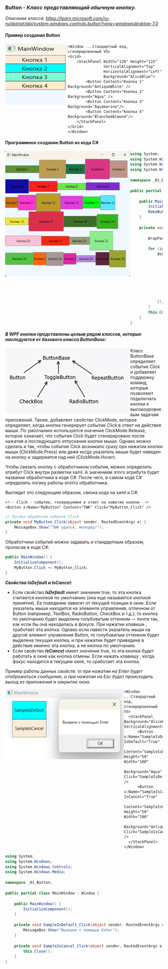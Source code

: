 ### Button - *Класс представляющий обычную кнопку.*

*Описание класса: https://learn.microsoft.com/ru-ru/dotnet/api/system.windows.controls.button?view=windowsdesktop-7.0*

#### Пример создания Button
<img align="left" width="200" height="200" src="img/Button1.png" alt="Пример работы данного кода"/>

~~~XAML
<Window ...Стандартный код, сгенерированный VS>
<Grid>  
    <StackPanel Width="120" Height="115" 
                VerticalAlignment="Top"
                HorizontalAlignment="Left"
                Background="AliceBlue">
        <Button Content="Кнопка 1" Background="AntiqueWhite" />
        <Button Content="Кнопка 2" Background="Aqua" />
        <Button Content="Кнопка 3" Background="Aquamarine"/>
        <Button Content="Кнопка 4" Background="BlanchedAlmond"/>
    </StackPanel>
</Grid>
</Window>
~~~

#### Программное создание Button из кода C#

<img align="left" height="400" width="400" src="img/Button2.png" alt="Пример работы данного кода"/>

~~~C#
using System;
using System.Windows;
using System.Windows.Controls;
using System.Windows.Media;

namespace _01_Button;

public partial class MainWindow : Window {
    
    public MainWindow() {
        InitializeComponent();
        MakeButtons();
    }

    private void MakeButtons() {

        WrapPanel dockPanel = new WrapPanel { Background = Brushes.AliceBlue };

        for (int i = 0; i < 30; i++) {
            dockPanel.Children.Add(new Button {
                Width = new Random().Next(50, 150),
                Height = new Random().Next(25, 75),
                Background = new SolidColorBrush(Color.FromRgb(
                    (byte)new Random().Next(0, 255),
                    (byte)new Random().Next(0, 255),
                    (byte)new Random().Next(0, 255)
                    )),
                Content = $"Кнопка {i + 1}"
            });
        }
        this.Content = dockPanel;
    }
}
~~~

#### ___В WPF кнопки представлены целым рядом классов, которые наследуются от базового класса ButtonBase:___
<img align="left" width="400" height="210" src="img/Button3.png" alt="Пример работы данного кода"/>

Класс ButtonBase определяет событие Click и добавляет поддержку команд, которые позволяют подключать кнопки к высокоуровневым задачам приложений. Также, добавляет свойство ClickMode, которое определяет, когда кнопка генерирует событие Click в ответ на действия мыши. По умолчанию используется значение ClickMode.Release, которое означает, что событие Click будет сгенерировано после нажатия и последующего отпускания кнопки мыши. Однако можно сделать и так, чтобы событие Click возникало сразу при нажатии кнопки мыши (ClickMode.Press) или даже когда указатель мыши будет наведен на кнопку и задержится над ней (ClickMode.Hover).

Чтобы связать кнопку с обработчиком события, можно определить атрибут Click внутри разметки xaml. А значением этого атрибута будет название обработчика в коде C#. После чего, в самом коде C# определить логику работы этотго обработчика.

Выглядит это следующим образом, связка кода на xaml и C#:
~~~xaml
<!-- Click - событие, генерируемое в ответ на нажатие кнопки -->
<Button x:Name="MyButton" Content="ТЫК" Click="MyButton_Click" />
~~~
~~~C#
// Логика обработки события Click
private void MyButton_Click(object sender, RoutedEventArgs e) {
    MessageBox.Show("ТЫК удался, молодец!");
}
~~~
Обработчики событий можно задавать и стандартным образом, прописав в коде C#:
~~~C#
public MainWindow() {
    InitializeComponent();
    MyButton.Click += MyButton_Click;
}
~~~

___Свойства IsDefault и IsCancel:___
* Если свойство ___IsDefault___ имеет значение true, то эта кнопка считается кнопкой по умолчанию (она еще называется кнопкой принятия). Ее поведение зависит от текущей позиции в окне. Если указатель мыши находится на элементе управления, отличном от Button (например, TextBox, RadioButton, CheckBox и т.д.), то кнопка по умолчанию будет выделена голубоватым оттенком — почти так, как если бы она находилась в фокусе. При нажатии клавиши <Enter>, сработает эта кнопка. Однако если навести указатель мыши на другой элемент управления Button, то голубоватым оттенком будет выделена текущая кнопка, и при нажатии <Enter> будет приведена в действие именно эта кнопка, а не кнопка по умолчанию. 
* Если свойство ___IsCancel___ имеет значение true, то эта кнопка будет работать в окне как кнопка отмены. Если нажать клавишу <Esc>, когда фокус находится в текущем окне, то сработает эта кнопка. 

Пример работы данных свойств: \n
_при нажатии на Enter будет отображаться сообщение, а при нажатии на Esc будет происходить выход из приложения и закрытие окна._

<img align="left" width="380" height="225" src="img/Button4.png" alt="Пример работы данного кода"/>

~~~XAML
<Window ...Стандартный код, сгенерированный VS>
  <StackPanel Background="AliceBlue" VerticalAlignment="Top">
      <Button x:Name="SampleIsDefault" IsDefault="True"
              Content="SampleIsDefault" Height="50" Width="100"
              Background="Aqua" Click="SampleIsDefault_Click" />
      <Button x:Name="SampleIsCancel" IsCancel="True"
              Content="SampleIsCancel" Height="50" Width="100"
              Background="AntiqueWhite" Click="SampleIsCancel_Click" />
  </StackPanel>
</Window>
~~~

~~~C#
using System;
using System.Windows;
using System.Windows.Controls;
using System.Windows.Media;

namespace _01_Button;

public partial class MainWindow : Window {
    
    public MainWindow() {
        InitializeComponent();
    }

    private void SampleIsDefault_Click(object sender, RoutedEventArgs e) {
        MessageBox.Show("Вызвано с помощью Enter");
    }

    private void SampleIsCancel_Click(object sender, RoutedEventArgs e) {
        this.Close();
    }
}
~~~
